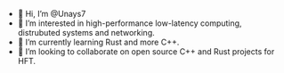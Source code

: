 - 👋 Hi, I’m @Unays7
- 👀 I’m interested in high-performance low-latency computing, distrubuted systems and networking.
- 🌱 I’m currently learning Rust and more C++.
- 👀 I’m looking to collaborate on open source C++ and Rust projects for HFT.

<!---
Unays7/Unays7 is a ✨ special ✨ repository because its `README.md` (this file) appears on your GitHub profile.
You can click the Preview link to take a look at your changes.
--->
